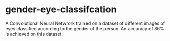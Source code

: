 # gender-eye-classifcation
A Convolutional Neural Netwrork trained on a dataset of different images of eyes classified according to the gender of the person. An accuracy of 86% is achieved on this dataset.
